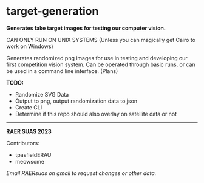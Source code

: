 # target-generation
__Generates fake target images for testing our computer vision.__

CAN ONLY RUN ON UNIX SYSTEMS (Unless you can magically get Cairo to work on Windows)

Generates randomized png images for use in testing and developing our first competition vision system. Can be operated through basic runs, or can be used in a command line interface. (Plans)

__TODO:__
- Randomize SVG Data
- Output to png, output randomization data to json
- Create CLI
- Determine if this repo should also overlay on satellite data or not

---
__RAER SUAS 2023__

Contributors:
- tpasfieldERAU
- meowsome

*Email RAERsuas on gmail to request changes or other data.*
